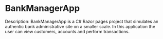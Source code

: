 # BankManagerApp

Description: BankManagerApp is a C# Razor pages project that simulates an authentic bank administrative site on a smaller scale. In this application the user can view customers, accounts and perform transactions. 
